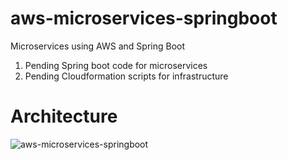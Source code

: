 # aws-microservices-springboot
Microservices using AWS and Spring Boot

1) Pending Spring boot code for microservices
2) Pending Cloudformation scripts for infrastructure

# Architecture
![aws-microservices-springboot](https://user-images.githubusercontent.com/43684464/58757362-b79b8f00-84d0-11e9-80bc-12e7dd51a2a7.png)

